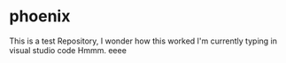 # phoenix
This is a test Repository, I wonder how this worked
I'm currently typing in visual studio code Hmmm.
eeee